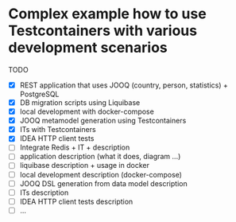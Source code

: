 # Complex example how to use Testcontainers with various development scenarios

TODO
- [x] REST application that uses JOOQ (country, person, statistics) + PostgreSQL
- [x] DB migration scripts using Liquibase
- [x] local development with docker-compose
- [x] JOOQ metamodel generation using Testcontainers
- [x] ITs with Testcontainers
- [x] IDEA HTTP client tests
- [ ] Integrate Redis + IT + description
- [ ] application description (what it does, diagram ...)
- [ ] liquibase description + usage in docker
- [ ] local development description (docker-compose)
- [ ] JOOQ DSL generation from data model description
- [ ] ITs description
- [ ] IDEA HTTP client tests description
- [ ] ...
